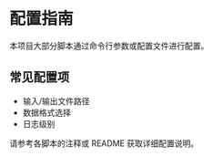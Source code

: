 # 配置指南

本项目大部分脚本通过命令行参数或配置文件进行配置。

## 常见配置项
- 输入/输出文件路径
- 数据格式选择
- 日志级别

请参考各脚本的注释或 README 获取详细配置说明。 